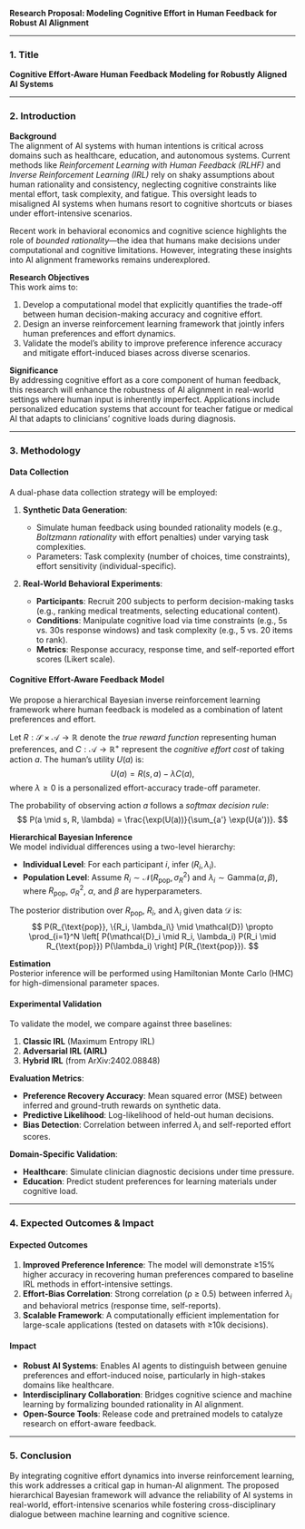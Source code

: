 **Research Proposal: Modeling Cognitive Effort in Human Feedback for Robust AI Alignment**

---

### 1. **Title**  
**Cognitive Effort-Aware Human Feedback Modeling for Robustly Aligned AI Systems**

---

### 2. **Introduction**  
**Background**  
The alignment of AI systems with human intentions is critical across domains such as healthcare, education, and autonomous systems. Current methods like *Reinforcement Learning with Human Feedback (RLHF)* and *Inverse Reinforcement Learning (IRL)* rely on shaky assumptions about human rationality and consistency, neglecting cognitive constraints like mental effort, task complexity, and fatigue. This oversight leads to misaligned AI systems when humans resort to cognitive shortcuts or biases under effort-intensive scenarios.  

Recent work in behavioral economics and cognitive science highlights the role of *bounded rationality*—the idea that humans make decisions under computational and cognitive limitations. However, integrating these insights into AI alignment frameworks remains underexplored.  

**Research Objectives**  
This work aims to:  
1. Develop a computational model that explicitly quantifies the trade-off between human decision-making accuracy and cognitive effort.  
2. Design an inverse reinforcement learning framework that jointly infers human preferences and effort dynamics.  
3. Validate the model’s ability to improve preference inference accuracy and mitigate effort-induced biases across diverse scenarios.  

**Significance**  
By addressing cognitive effort as a core component of human feedback, this research will enhance the robustness of AI alignment in real-world settings where human input is inherently imperfect. Applications include personalized education systems that account for teacher fatigue or medical AI that adapts to clinicians’ cognitive loads during diagnosis.  

---

### 3. **Methodology**  

#### **Data Collection**  
A dual-phase data collection strategy will be employed:  
1. **Synthetic Data Generation**:  
   - Simulate human feedback using bounded rationality models (e.g., *Boltzmann rationality* with effort penalties) under varying task complexities.  
   - Parameters: Task complexity (number of choices, time constraints), effort sensitivity (individual-specific).  

2. **Real-World Behavioral Experiments**:  
   - **Participants**: Recruit 200 subjects to perform decision-making tasks (e.g., ranking medical treatments, selecting educational content).  
   - **Conditions**: Manipulate cognitive load via time constraints (e.g., 5s vs. 30s response windows) and task complexity (e.g., 5 vs. 20 items to rank).  
   - **Metrics**: Response accuracy, response time, and self-reported effort scores (Likert scale).  

#### **Cognitive Effort-Aware Feedback Model**  
We propose a hierarchical Bayesian inverse reinforcement learning framework where human feedback is modeled as a combination of latent preferences and effort.  

Let $R: \mathcal{S} \times \mathcal{A} \rightarrow \mathbb{R}$ denote the *true reward function* representing human preferences, and $C: \mathcal{A} \rightarrow \mathbb{R}^+$ represent the *cognitive effort cost* of taking action $a$. The human’s utility $U(a)$ is:  
$$
U(a) = R(s, a) - \lambda C(a),
$$
where $\lambda \geq 0$ is a personalized effort-accuracy trade-off parameter.  

The probability of observing action $a$ follows a *softmax decision rule*:  
$$
P(a \mid s, R, \lambda) = \frac{\exp(U(a))}{\sum_{a'} \exp(U(a'))}.
$$

**Hierarchical Bayesian Inference**  
We model individual differences using a two-level hierarchy:  
- **Individual Level**: For each participant $i$, infer $(R_i, \lambda_i)$.  
- **Population Level**: Assume $R_i \sim \mathcal{N}(R_{\text{pop}}, \sigma_R^2)$ and $\lambda_i \sim \text{Gamma}(\alpha, \beta)$, where $R_{\text{pop}}$, $\sigma_R^2$, $\alpha$, and $\beta$ are hyperparameters.  

The posterior distribution over $R_{\text{pop}}$, $R_i$, and $\lambda_i$ given data $\mathcal{D}$ is:  
$$
P(R_{\text{pop}}, \{R_i, \lambda_i\} \mid \mathcal{D}) \propto \prod_{i=1}^N \left[ P(\mathcal{D}_i \mid R_i, \lambda_i) P(R_i \mid R_{\text{pop}}) P(\lambda_i) \right] P(R_{\text{pop}}).
$$

**Estimation**  
Posterior inference will be performed using Hamiltonian Monte Carlo (HMC) for high-dimensional parameter spaces.  

#### **Experimental Validation**  
To validate the model, we compare against three baselines:  
1. **Classic IRL** (Maximum Entropy IRL)  
2. **Adversarial IRL (AIRL)**  
3. **Hybrid IRL** (from ArXiv:2402.08848)  

**Evaluation Metrics**:  
- **Preference Recovery Accuracy**: Mean squared error (MSE) between inferred and ground-truth rewards on synthetic data.  
- **Predictive Likelihood**: Log-likelihood of held-out human decisions.  
- **Bias Detection**: Correlation between inferred $\lambda_i$ and self-reported effort scores.  

**Domain-Specific Validation**:  
- **Healthcare**: Simulate clinician diagnostic decisions under time pressure.  
- **Education**: Predict student preferences for learning materials under cognitive load.  

---

### 4. **Expected Outcomes & Impact**  

#### **Expected Outcomes**  
1. **Improved Preference Inference**: The model will demonstrate ≥15% higher accuracy in recovering human preferences compared to baseline IRL methods in effort-intensive settings.  
2. **Effort-Bias Correlation**: Strong correlation (ρ ≥ 0.5) between inferred $\lambda_i$ and behavioral metrics (response time, self-reports).  
3. **Scalable Framework**: A computationally efficient implementation for large-scale applications (tested on datasets with ≥10k decisions).  

#### **Impact**  
- **Robust AI Systems**: Enables AI agents to distinguish between genuine preferences and effort-induced noise, particularly in high-stakes domains like healthcare.  
- **Interdisciplinary Collaboration**: Bridges cognitive science and machine learning by formalizing bounded rationality in AI alignment.  
- **Open-Source Tools**: Release code and pretrained models to catalyze research on effort-aware feedback.  

---

### 5. **Conclusion**  
By integrating cognitive effort dynamics into inverse reinforcement learning, this work addresses a critical gap in human-AI alignment. The proposed hierarchical Bayesian framework will advance the reliability of AI systems in real-world, effort-intensive scenarios while fostering cross-disciplinary dialogue between machine learning and cognitive science.